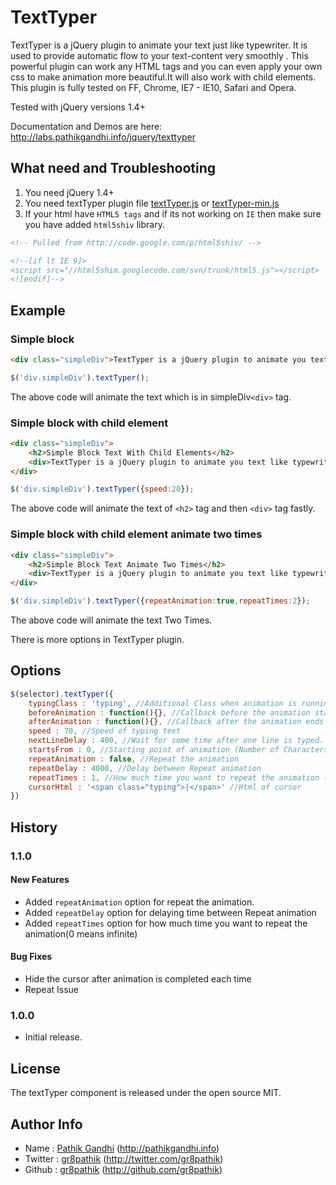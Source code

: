 TextTyper
=========

TextTyper is a jQuery plugin to animate your text just like typewriter. It is used to provide automatic flow to your text-content very smoothly . This powerful plugin can work any HTML tags and you can even apply your own css to make  animation more beautiful.It will  also work with  child elements. This plugin is fully tested on FF, Chrome, IE7 - IE10, Safari and Opera.

Tested with jQuery versions 1.4+

Documentation and Demos are here: http://labs.pathikgandhi.info/jquery/texttyper

## What need and Troubleshooting

1. You need jQuery 1.4+ 
2. You need textTyper plugin file [textTyper.js](https://github.com/gr8pathik/jquery-texttyper/blob/master/js/textTyper.js) or [textTyper-min.js](https://github.com/gr8pathik/jquery-texttyper/blob/master/js/textTyper-min.js)
3. If your html have ```HTML5 tags``` and if its not working on ```IE``` then make sure you have added ```html5shiv``` library.

```html
<!-- Pulled from http://code.google.com/p/html5shiv/ -->

<!--[if lt IE 9]>
<script src="//html5shim.googlecode.com/svn/trunk/html5.js"></script>
<![endif]-->
```

## Example
### Simple block
```html
<div class="simpleDiv">TextTyper is a jQuery plugin to animate you text like typewriter.</div>
```
```javascript
$('div.simpleDiv').textTyper();
```
The above code will animate the text which is in simpleDiv```<div>``` tag.

### Simple block with child element
```html
<div class="simpleDiv">
	<h2>Simple Block Text With Child Elements</h2>
	<div>TextTyper is a jQuery plugin to animate you text like typewriter.</div>
</div>
```
```javascript
$('div.simpleDiv').textTyper({speed:20});
```
The above code will animate the text of ```<h2>``` tag and then ```<div>``` tag fastly.

### Simple block with child element animate two times
```html
<div class="simpleDiv">
	<h2>Simple Block Text Animate Two Times</h2>
	<div>TextTyper is a jQuery plugin to animate you text like typewriter.</div>
</div>
```
```javascript
$('div.simpleDiv').textTyper({repeatAnimation:true,repeatTimes:2});
```
The above code will animate the text Two Times.

There is more options in TextTyper plugin.
## Options
```javascript
$(selector).textTyper({
	typingClass : 'typing', //Additional Class when animation is running
	beforeAnimation : function(){}, //Callback before the animation starts
	afterAnimation : function(){}, //Callback after the animation ends
	speed : 70, //Speed of typing text
	nextLineDelay : 400, //Wait for some time after one line is typed.
	startsFrom : 0, //Starting point of animation (Number of Characters)
	repeatAnimation : false, //Repeat the animation
	repeatDelay : 4000, //Delay between Repeat animation
	repeatTimes : 1, //How much time you want to repeat the animation (0 means infinite)
	cursorHtml : '<span class="typing">|</span>' //Html of cursor
})
```

## History

### 1.1.0

#### New Features
* Added `repeatAnimation` option for repeat the animation.
* Added `repeatDelay` option for delaying time between Repeat animation
* Added `repeatTimes` option for how much time you want to repeat the animation(0 means infinite)

#### Bug Fixes
* Hide the cursor after animation is completed each time
* Repeat Issue

### 1.0.0
* Initial release.

## License
The textTyper component is released under the open source MIT.

## Author Info
* Name : [Pathik Gandhi](http://pathikgandhi.info) (http://pathikgandhi.info)
* Twitter : [gr8pathik](http://twitter.com/gr8pathik) (http://twitter.com/gr8pathik)
* Github : [gr8pathik](http://github.com/gr8pathik) (http://github.com/gr8pathik)